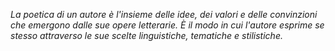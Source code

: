 *La poetica di un autore è l'insieme delle idee, dei valori e delle convinzioni che emergono dalle sue opere letterarie. È il modo in cui l'autore esprime se stesso attraverso le sue scelte linguistiche, tematiche e stilistiche.*